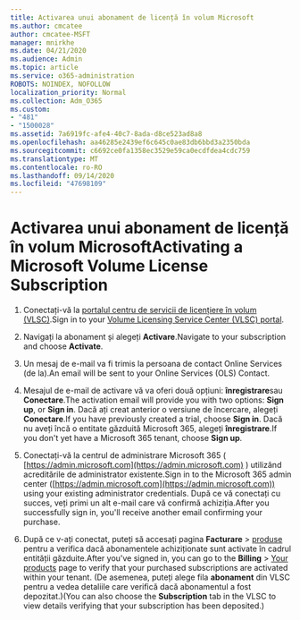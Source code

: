 ```yaml
---
title: Activarea unui abonament de licență în volum Microsoft
ms.author: cmcatee
author: cmcatee-MSFT
manager: mnirkhe
ms.date: 04/21/2020
ms.audience: Admin
ms.topic: article
ms.service: o365-administration
ROBOTS: NOINDEX, NOFOLLOW
localization_priority: Normal
ms.collection: Adm_O365
ms.custom:
- "481"
- "1500028"
ms.assetid: 7a6919fc-afe4-40c7-8ada-d8ce523ad8a8
ms.openlocfilehash: aa46285e2439ef6c645c0ae83db6bbd3a2350bda
ms.sourcegitcommit: c6692ce0fa1358ec3529e59ca0ecdfdea4cdc759
ms.translationtype: MT
ms.contentlocale: ro-RO
ms.lasthandoff: 09/14/2020
ms.locfileid: "47698109"
---
```

# <a name="activating-a-microsoft-volume-license-subscription"></a><span data-ttu-id="27ecf-102">Activarea unui abonament de licență în volum Microsoft</span><span class="sxs-lookup"><span data-stu-id="27ecf-102">Activating a Microsoft Volume License Subscription</span></span>

1. <span data-ttu-id="27ecf-103">Conectați-vă la [portalul centru de servicii de licențiere în volum (VLSC)](https://go.microsoft.com/fwlink/p/?LinkId=329762).</span><span class="sxs-lookup"><span data-stu-id="27ecf-103">Sign in to your [Volume Licensing Service Center (VLSC) portal](https://go.microsoft.com/fwlink/p/?LinkId=329762).</span></span>

2. <span data-ttu-id="27ecf-104">Navigați la abonament și alegeți **Activare**.</span><span class="sxs-lookup"><span data-stu-id="27ecf-104">Navigate to your subscription and choose **Activate**.</span></span>

3. <span data-ttu-id="27ecf-105">Un mesaj de e-mail va fi trimis la persoana de contact Online Services (de la).</span><span class="sxs-lookup"><span data-stu-id="27ecf-105">An email will be sent to your Online Services (OLS) Contact.</span></span>

4. <span data-ttu-id="27ecf-106">Mesajul de e-mail de activare vă va oferi două opțiuni: **înregistrare**sau **Conectare**.</span><span class="sxs-lookup"><span data-stu-id="27ecf-106">The activation email will provide you with two options: **Sign up**, or **Sign in**.</span></span> <span data-ttu-id="27ecf-107">Dacă ați creat anterior o versiune de încercare, alegeți **Conectare**.</span><span class="sxs-lookup"><span data-stu-id="27ecf-107">If you have previously created a trial, choose **Sign in**.</span></span> <span data-ttu-id="27ecf-108">Dacă nu aveți încă o entitate găzduită Microsoft 365, alegeți **înregistrare**.</span><span class="sxs-lookup"><span data-stu-id="27ecf-108">If you don't yet have a Microsoft 365 tenant, choose **Sign up**.</span></span>

5. <span data-ttu-id="27ecf-109">Conectați-vă la centrul de administrare Microsoft 365 ( [https://admin.microsoft.com](https://admin.microsoft.com) ) utilizând acreditările de administrator existente.</span><span class="sxs-lookup"><span data-stu-id="27ecf-109">Sign in to the Microsoft 365 admin center ([https://admin.microsoft.com](https://admin.microsoft.com)) using your existing administrator credentials.</span></span> <span data-ttu-id="27ecf-110">După ce vă conectați cu succes, veți primi un alt e-mail care vă confirmă achiziția.</span><span class="sxs-lookup"><span data-stu-id="27ecf-110">After you successfully sign in, you'll receive another email confirming your purchase.</span></span>

6. <span data-ttu-id="27ecf-111">După ce v-ați conectat, puteți să accesați pagina **Facturare** \> [produse](https://go.microsoft.com/fwlink/p/?linkid=842054) pentru a verifica dacă abonamentele achiziționate sunt activate în cadrul entității găzduite.</span><span class="sxs-lookup"><span data-stu-id="27ecf-111">After you've signed in, you can go to the **Billing** \> [Your products](https://go.microsoft.com/fwlink/p/?linkid=842054) page to verify that your purchased subscriptions are activated within your tenant.</span></span> <span data-ttu-id="27ecf-112">(De asemenea, puteți alege fila **abonament** din VLSC pentru a vedea detaliile care verifică dacă abonamentul a fost depozitat.)</span><span class="sxs-lookup"><span data-stu-id="27ecf-112">(You can also choose the **Subscription** tab in the VLSC to view details verifying that your subscription has been deposited.)</span></span>
